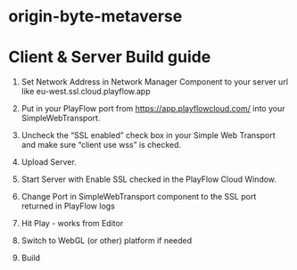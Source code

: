 # origin-byte-metaverse

# Client & Server Build guide
1. Set Network Address in  Network Manager Component to your server url like eu-west.ssl.cloud.playflow.app

2. Put in your PlayFlow port from https://app.playflowcloud.com/ into your SimpleWebTransport. 

3. Uncheck the “SSL enabled” check box in your Simple Web Transport and make sure “client use wss” is checked.

3. Upload Server.

4. Start Server with Enable SSL checked in the PlayFlow Cloud Window.

5. Change Port in SimpleWebTransport component to the SSL port returned in PlayFlow logs

6. Hit Play - works from Editor

7. Switch to WebGL (or other) platform if needed

8. Build